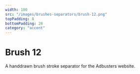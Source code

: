 ```yaml
---
width: 100
src: "/images/brushes-separators/brush-12.png"
topPadding: 8
bottomPadding: 20
category: "accent"
---
```


# Brush 12

A handdrawn brush stroke separator for the Adbusters website.
